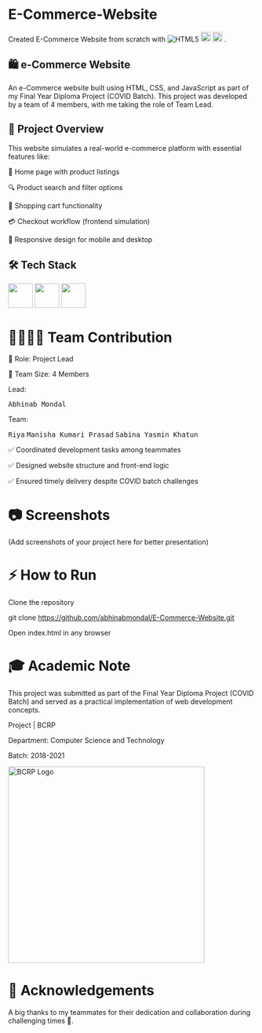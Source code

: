 # E-Commerce-Website

Created E-Commerce Website from scratch with ![HTML5](https://img.shields.io/badge/HTML5-E34F26?style=flat&logo=html5&logoColor=white) <img src="https://cdn.jsdelivr.net/gh/devicons/devicon/icons/css3/css3-original.svg" width="20px"/> <img src="https://cdn.jsdelivr.net/gh/devicons/devicon/icons/javascript/javascript-original.svg" width="20px"/> .

## 🛍️ e-Commerce Website

An e-Commerce website built using HTML, CSS, and JavaScript as part of my Final Year Diploma Project (COVID Batch).
This project was developed by a team of 4 members, with me taking the role of Team Lead.

## 🚀 Project Overview

This website simulates a real-world e-commerce platform with essential features like:

🏪 Home page with product listings

🔍 Product search and filter options

🛒 Shopping cart functionality

💳 Checkout workflow (frontend simulation)

📱 Responsive design for mobile and desktop

 ## 🛠 Tech Stack

<img src="https://cdn.jsdelivr.net/gh/devicons/devicon/icons/html5/html5-original.svg" width="50px"/> <img src="https://cdn.jsdelivr.net/gh/devicons/devicon/icons/css3/css3-original.svg" width="50px"/> <img src="https://cdn.jsdelivr.net/gh/devicons/devicon/icons/javascript/javascript-original.svg" width="50px"/>


# 👨‍👩‍👧‍👦 Team Contribution

📌 Role: Project Lead

👥 Team Size: 4 Members

 Lead:
<p>
  <kbd>Abhinab Mondal</kbd>
</p>

Team:
<p>
  <kbd>Riya</kbd>
  <kbd>Manisha Kumari Prasad</kbd>
  <kbd>Sabina Yasmin Khatun</kbd>
</p>



✅ Coordinated development tasks among teammates

✅ Designed website structure and front-end logic

✅ Ensured timely delivery despite COVID batch challenges

# 📷 Screenshots

(Add screenshots of your project here for better presentation)

# ⚡ How to Run

Clone the repository

git clone https://github.com/abhinabmondal/E-Commerce-Website.git


Open index.html in any browser

# 🎓 Academic Note

This project was submitted as part of the Final Year Diploma Project (COVID Batch) and served as a practical implementation of web development concepts.

Project | BCRP

Department: Computer Science and Technology

Batch: 2018-2021

<img width="400" height="400" alt="BCRP Logo" src="https://github.com/user-attachments/assets/c717982b-43e7-449b-b60a-10482086629d" />

# 🤝 Acknowledgements

A big thanks to my teammates for their dedication and collaboration during challenging times 🙌.



